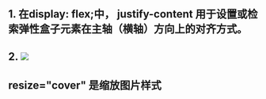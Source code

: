 ## 1. 在display: flex;中，  justify-content 用于设置或检索弹性盒子元素在主轴（横轴）方向上的对齐方式。
## 2. <image resize="cover" src="/static/images/demo/demo4.jpg" mode="" class="image"></image>
## 			     resize="cover" 是缩放图片样式